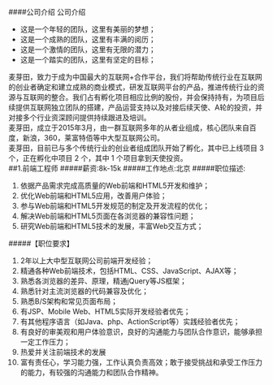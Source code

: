 ####公司介绍
公司介绍</br>
- 这是一个年轻的团队，这里有美丽的梦想； </br>
- 这是一个成熟的团队，这里有丰满的阅历；</br> 
- 这是一个激情的团队，这里有无限的潜力； </br>
- 这是一个踏实的团队，这里有坚定的目标； </br>

麦芽田，致力于成为中国最大的互联网+合作平台，我们将帮助传统行业在互联网的创业者确定和建立成熟的商业模式，研发互联网平台的产品，推进传统行业的资源与互联网的整合。我们占有孵化项目相应比例的股份，并会保持持有，为项目后续提供互联网独立团队的搭建，产品运营支持以及对接后续天使、A轮的投资，并对接多个行业资深顾问提供持续跟进及培训。</br>
麦芽田，成立于2015年3月，由一群互联网多年的从者业组成，核心团队来自百度，新浪，360，莱富特佰等中大型互联网公司。</br>
麦芽田，目前已与多个传统行业的创业者组成团队开始了孵化，其中已上线项目 3 个，正在孵化中项目 2 个，其中 1 个项目拿到天使投资。</br>
##1.前端工程师
#####薪资:8k-15k
#####工作地点:北京
#####职位描述:
1. 依据产品需求完成高质量的Web前端和HTML5开发和维护； </br>
2. 优化Web前端和HTML5应用，改善用户体验； </br>
3. 参与Web前端和HTML5开发规范的制定及开发流程的优化； </br>
4. 解决Web前端和HTML5页面在各浏览器的兼容性问题； </br>
5. 研究Web前端和HTML5技术的发展，丰富Web交互方式； </br>

#####【职位要求】 </br>
1. 2年以上大中型互联网公司前端开发经验； </br>
2. 精通各种Web前端技术，包括HTML、CSS、JavaScript、AJAX等； </br>
3. 熟悉各浏览器的差异、原理，精通jQuery等JS框架； </br>
4. 熟悉针对主流浏览器的代码兼容及优化； </br>
5. 熟悉B/S架构和常见页面布局； </br>
6. 有JSP、Mobile Web、HTML5实际开发经验者优先； </br>
7. 有其他程序语言（如Java、php、ActionScript等）实践经验者优先； </br>
8. 有良好的审美观和用户体验意识，良好的沟通能力与团队合作意识，能够承担一定工作压力； </br>
9. 热爱并关注前端技术的发展 </br>
10. 富有责任心，学习能力强，工作认真负责高效；敢于接受挑战和承受工作压力的能力，有较强的沟通能力和团队合作精神。</br>
